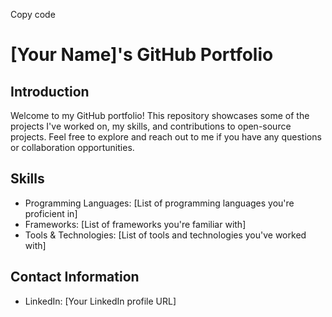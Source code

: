 Copy code
# [Your Name]'s GitHub Portfolio

## Introduction
Welcome to my GitHub portfolio! This repository showcases some of the projects I've worked on, my skills, and contributions to open-source projects. Feel free to explore and reach out to me if you have any questions or collaboration opportunities.

## Skills
- Programming Languages: [List of programming languages you're proficient in]
- Frameworks: [List of frameworks you're familiar with]
- Tools & Technologies: [List of tools and technologies you've worked with]

## Contact Information
- LinkedIn: [Your LinkedIn profile URL]
